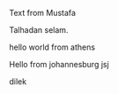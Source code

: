 <p>Text from Mustafa</p>

Talhadan selam.

hello world from athens

Hello from johannesburg jsj

dilek
